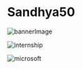 # Sandhya50

![bannerImage](https://github.com/Sandhyapoka/Sandhya50/assets/110318592/b1251d64-4973-4eb2-8c8a-696c77f42756)


![internship](https://github.com/Sandhyapoka/Sandhya50/assets/110318592/72c5c0f4-86d3-49c0-8e59-1e4df8ab23ba)


![microsoft](https://github.com/Sandhyapoka/Sandhya50/assets/110318592/63f9190e-fe18-4a96-8722-207d16a429ea)
